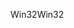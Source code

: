 <span data-ttu-id="1e36c-101">Win32</span><span class="sxs-lookup"><span data-stu-id="1e36c-101">Win32</span></span>